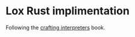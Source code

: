 # Lox Rust implimentation

Following the [crafting interpreters](https://craftinginterpreters.com/) book.
